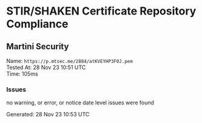 # STIR/SHAKEN Certificate Repository Compliance

## Martini Security

Name: `https://p.mtsec.me/2884/atKVEYHP3F0J.pem`\
Tested At: 28 Nov 23 10:51 UTC\
Time: 105ms

### Issues

no warning, or error, or notice date level issues were found

Generated: 28 Nov 23 10:53 UTC